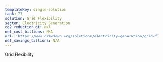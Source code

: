 ```yaml
---
templateKey: single-solution
rank: 77
solution: Grid Flexibility
sector: Electricity Generation
co2_reduction_gt: N/A
net_cost_billions: N/A
url: 'https://www.drawdown.org/solutions/electricity-generation/grid-flexibility'
net_savings_billions: N/A
---
```


Grid Flexibility